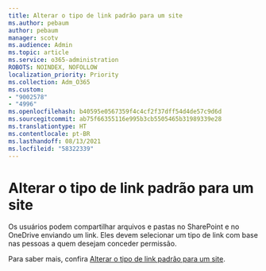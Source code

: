 ```yaml
---
title: Alterar o tipo de link padrão para um site
ms.author: pebaum
author: pebaum
manager: scotv
ms.audience: Admin
ms.topic: article
ms.service: o365-administration
ROBOTS: NOINDEX, NOFOLLOW
localization_priority: Priority
ms.collection: Adm_O365
ms.custom:
- "9002578"
- "4996"
ms.openlocfilehash: b40595e0567359f4c4cf2f37dff54d4de57c9d6d
ms.sourcegitcommit: ab75f66355116e995b3cb5505465b31989339e28
ms.translationtype: HT
ms.contentlocale: pt-BR
ms.lasthandoff: 08/13/2021
ms.locfileid: "58322339"
---
```

# <a name="change-the-default-link-type-for-a-site"></a>Alterar o tipo de link padrão para um site

Os usuários podem compartilhar arquivos e pastas no SharePoint e no OneDrive enviando um link. Eles devem selecionar um tipo de link com base nas pessoas a quem desejam conceder permissão.

Para saber mais, confira [Alterar o tipo de link padrão para um site](https://docs.microsoft.com/sharepoint/change-default-sharing-link).
